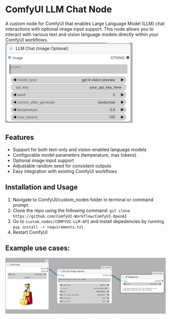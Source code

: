 # ComfyUI LLM Chat Node

A custom node for ComfyUI that enables Large Language Model (LLM) chat interactions with optional image input support. This node allows you to interact with various text and vision language models directly within your ComfyUI workflows.  
<img src="assets/node.jpg" width="400"/>

## Features

- Support for both text-only and vision-enabled language models
- Configurable model parameters (temperature, max tokens)
- Optional image input support
- Adjustable random seed for consistent outputs
- Easy integration with existing ComfyUI workflows

## Installation and Usage

1. Navigate to ComfyUI/custom_nodes folder in terminal or command prompt.
2. Clone the repo using the following command:
   `git clone https://github.com/ComfyUI-Workflow/ComfyUI-OpenAI`
3. Go to `custom_nodes/COMFYUI-LLM-API` and install depedencies by running `pip install -r requirements.txt`
4. Restart ComfyUI

## Example use cases:

![node Image](assets/example_workflow.jpg)
